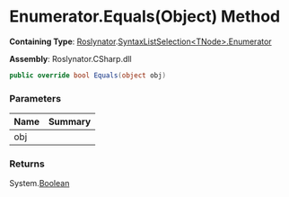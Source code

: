 # Enumerator\.Equals\(Object\) Method

**Containing Type**: [Roslynator](../../../README.md)\.[SyntaxListSelection\<TNode>.Enumerator](../README.md)

**Assembly**: Roslynator\.CSharp\.dll

```csharp
public override bool Equals(object obj)
```

### Parameters

| Name | Summary |
| ---- | ------- |
| obj | |

### Returns

System\.[Boolean](https://docs.microsoft.com/en-us/dotnet/api/system.boolean)


